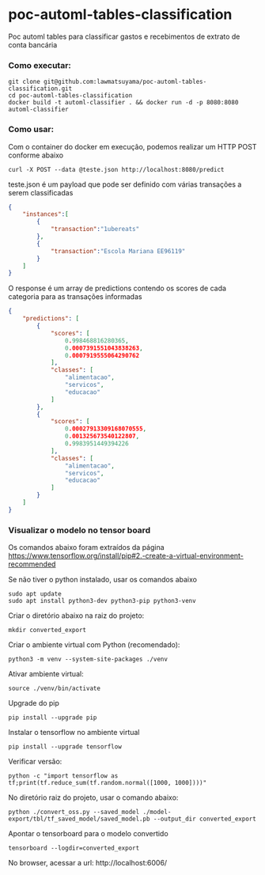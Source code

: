 # poc-automl-tables-classification

Poc automl tables para classificar gastos e recebimentos de extrato de conta bancária

### Como executar:

```
git clone git@github.com:lawmatsuyama/poc-automl-tables-classification.git
cd poc-automl-tables-classification
docker build -t automl-classifier . && docker run -d -p 8080:8080 automl-classifier
```

### Como usar:
Com o container do docker em execução, podemos realizar um HTTP POST conforme abaixo

`curl -X POST --data @teste.json http://localhost:8080/predict`

teste.json é um payload que pode ser definido com várias transações a serem classificadas

```json
{
    "instances":[
        {
            "transaction":"1ubereats"
        },
        {
            "transaction":"Escola Mariana EE96119"
        }
    ]
}
```

O response é um array de predictions contendo os scores de cada categoria para as transações informadas

```json
{
    "predictions": [
        {
            "scores": [
                0.998468816280365,
                0.0007391551043838263,
                0.0007919555064290762
            ],
            "classes": [
                "alimentacao",
                "servicos",
                "educacao"
            ]
        },
        {
            "scores": [
                0.00027913309168070555,
                0.001325673540122807,
                0.9983951449394226
            ],
            "classes": [
                "alimentacao",
                "servicos",
                "educacao"
            ]
        }
    ]
}
```

### Visualizar o modelo no tensor board
Os comandos abaixo foram extraídos da página https://www.tensorflow.org/install/pip#2.-create-a-virtual-environment-recommended

Se não tiver o python instalado, usar os comandos abaixo
```
sudo apt update
sudo apt install python3-dev python3-pip python3-venv
```

Criar o diretório abaixo na raiz do projeto:
```
mkdir converted_export
```

Criar o ambiente virtual com Python (recomendado):
```
python3 -m venv --system-site-packages ./venv
```

Ativar ambiente virtual:
```
source ./venv/bin/activate
```

Upgrade do pip
```
pip install --upgrade pip
```

Instalar o tensorflow no ambiente virtual
```
pip install --upgrade tensorflow
```

Verificar versão:
```
python -c "import tensorflow as tf;print(tf.reduce_sum(tf.random.normal([1000, 1000])))"
```

No diretório raiz do projeto, usar o comando abaixo:
```
python ./convert_oss.py --saved_model ./model-export/tbl/tf_saved_model/saved_model.pb --output_dir converted_export
```

Apontar o tensorboard para o modelo convertido
```
tensorboard --logdir=converted_export
```

No browser, acessar a url:
http://localhost:6006/
